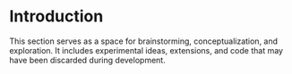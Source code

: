 # Introduction
This section serves as a space for brainstorming, conceptualization, and exploration. It includes experimental ideas, extensions, and code that may have been discarded during development.

